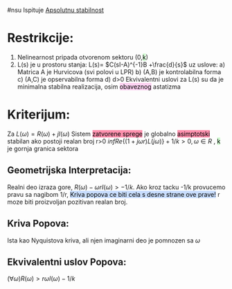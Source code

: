 #nsu 
Ispituje [Apsolutnu stabilnost](Kruzni%20kriterijum%20(apsolutna%20stabilnost))
# Restrikcije:
1) Nelinearnost pripada otvorenom sektoru (0,<mark style="background: #BBFABBA6;">k</mark>)
2) L(s) je u prostoru stanja:
   L(s)= $C(sI-A)^{-1}B +\frac{d}{s}$
   uz uslove:
   a) Matrica A je Hurvicova (svi polovi u LPR)
   b) (A,B) je kontrolabilna forma
   c) (A,C) je opservabilna forma
   d) d>0
Ekvivalentni uslovi za L(s) su da je minimalna stabilna realizacija, osim <mark style="background: #FFB8EBA6;">obaveznog</mark> astatizma

# Kriterijum:
Za $L(\omega) = R(\omega) + j I(\omega)$ 
Sistem <mark style="background: #FF5582A6;">zatvorene sprege</mark> je globalno <mark style="background: #FF5582A6;">asimptotski</mark> stabilan ako postoji realan broj r>0
	$inf Re\{(1+j\omega r)L(j\omega)\}+1/k>0,\omega \in R$ , <mark style="background: #BBFABBA6;">k</mark> je gornja granica sektora

## Geometrijska Interpretacija:
Realni deo izraza gore, $R(\omega)-\omega r I(\omega) > -1/k$.
Ako kroz tacku -1/k provucemo pravu sa nagibom 1/r, <mark style="background: #ADCCFFA6;">Kriva popova ce biti cela s desne strane ove prave!</mark> r moze biti proizvoljan pozitivan realan broj.

## Kriva Popova:
Ista kao Nyquistova kriva, ali njen imaginarni deo je pomnozen sa $\omega$ 

## Ekvivalentni uslov Popova:
$(\forall \omega) R(\omega)> r \omega I(\omega) -1/k$ 

